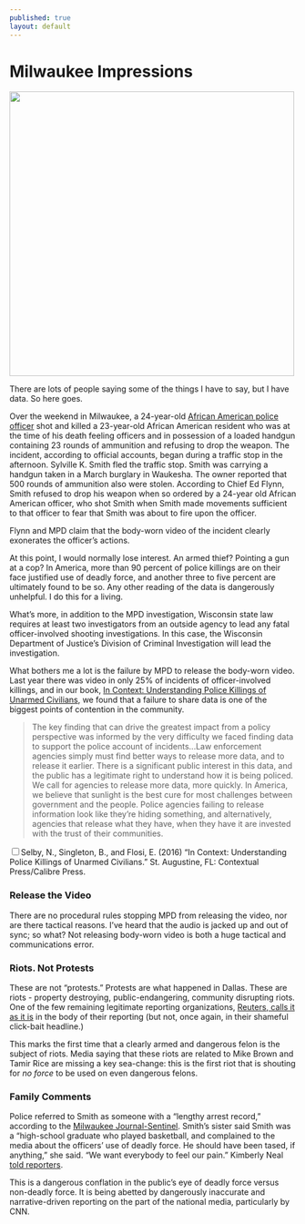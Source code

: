 ```yaml
---
published: true
layout: default
---
```

<h1>Milwaukee Impressions</h1>
<p><img class="right" width="500px" src="https://localtvwiti.files.wordpress.com/2016/08/smith.jpg" /></p>


<p>There are lots of people saying some of the things I have to say, but I have data. So here goes.</p>

<p>Over the weekend in Milwaukee, a 24-year-old <a href="http://fox6now.com/2016/08/14/chief-flynn-officer-who-fatally-shot-sylville-smith-is-african-american-there-are-concerns-for-his-safety/" target="_blank">African American police officer</a> shot and killed a 23-year-old African American resident who was at the time of his death feeling officers and in possession of a loaded handgun containing 23 rounds of ammunition and refusing to drop the weapon. The incident, according to official accounts, began during a traffic stop in the afternoon. Sylville K. Smith fled the traffic stop. Smith was carrying a handgun taken in a March burglary in Waukesha. The owner reported that 500 rounds of ammunition also were stolen. According to Chief Ed Flynn, Smith refused to drop his weapon when so ordered by a 24-year old African American officer, who shot Smith when Smith made movements sufficient to that officer to fear that Smith was about to fire upon the officer.</p>

<p>Flynn and MPD claim that the body-worn video of the incident clearly exonerates the officer’s actions. </p>

<p>At this point, I would normally lose interest. An armed thief? Pointing a gun at a cop? In America, more than 90 percent of police killings are on their face justified use of deadly force, and another three to five percent are ultimately found to be so. Any other reading of the data is dangerously unhelpful. I do this for a living. </p>

<p>What’s more, in addition to the MPD investigation, Wisconsin state law requires at least two investigators from an outside agency to lead any fatal officer-involved shooting investigations. In this case, the Wisconsin Department of Justice’s Division of Criminal Investigation will lead the investigation. </p>

<p>What bothers me a lot is the failure by MPD to release the body-worn video. Last year there was video in only 25% of incidents of officer-involved killings, and in our book, <a href="http://amzn.to/1q0pkXx" target="_blank">In Context: Understanding Police Killings of Unarmed Civilians</a>, we found that a failure to share data is one of the biggest points of contention in the community.</p>

<blockquote>The key finding that can drive the greatest impact from a policy perspective was informed by the very difficulty we faced finding data to support the police account of incidents...Law enforcement agencies simply must find better ways to release more data, and to release it earlier. There is a significant public interest in this data, and the public has a legitimate right to understand how it is being policed. We call for agencies to release more data, more quickly. In America, we believe that sunlight is the best cure for most challenges between government and the people. Police agencies failing to release information look like they’re hiding something, and alternatively, agencies that release what they have, when they have it are invested with the trust of their communities.</blockquote><label for="sn-demo" class="margin-toggle sidenote-number"></label><input type="checkbox" id="sn-demo" class="margin-toggle"/><span class="sidenote">Selby, N., Singleton, B., and Flosi, E. (2016) “In Context: Understanding Police Killings of Unarmed Civilians.” St. Augustine, FL: Contextual Press/Calibre Press.</span>

<h3>Release the Video</h3>
<p>There are no procedural rules stopping MPD from releasing the video, nor are there tactical reasons. I’ve heard that the audio is jacked up and out of sync; so what? Not releasing body-worn video is both a huge tactical and communications error. </p>


<h3>Riots. Not Protests</h3>
<p>These are not “protests.” Protests are what happened in Dallas. These are riots - property destroying, public-endangering, community disrupting riots. One of the few remaining legitimate reporting organizations, <a href="http://www.reuters.com/article/us-wisconsin-police-idUSKCN10P06W" target="_blank">Reuters, calls it as it is</a> in the body of their reporting (but not, once again, in their shameful click-bait headline.)</p>

<p>This marks the first time that a clearly armed and dangerous felon is the subject of riots. Media saying that these riots are related to Mike Brown and Tamir Rice are missing a key sea-change: this is the first riot that is shouting for <em>no force</em> to be used on even dangerous felons.

<h3>Family Comments</h3>

<p>Police referred to Smith as someone with a “lengthy arrest record,” according to the <a href="http://www.jsonline.com/story/news/crime/2016/08/13/report-1-dead-officer-involved-shooting/88689152/" target="_blank">Milwaukee Journal-Sentinel</a>. Smith’s sister said Smith was a “high-school graduate who played basketball, and complained to the media about the officers’ use of deadly force. He should have been tased, if anything,” she said. “We want everybody to feel our pain.” Kimberly Neal <a href="http://www.ktvz.com/news/after-deadly-milwaukee-police-shooting-protests-intensify/41202510" target="_blank">told reporters</a>.</p>

<p>This is a dangerous conflation in the public’s eye of deadly force versus non-deadly force. It is being abetted by dangerously inaccurate and narrative-driven reporting on the part of the national media, particularly by CNN.</p>

